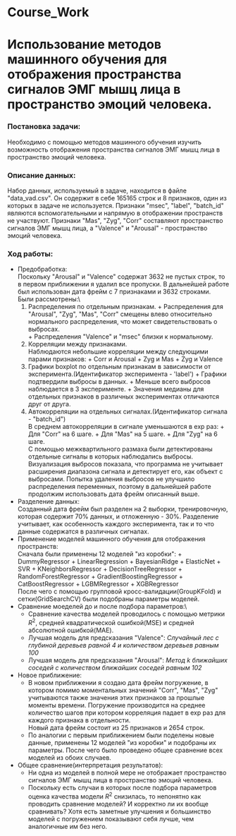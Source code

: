# Course_Work
# Использование методов машинного обучения для отображения пространства сигналов ЭМГ мышц лица в пространство эмоций человека.
### Постановка задачи:
Необходимо с помощью методов машинного обучения изучить возможность отображения пространства сигналов ЭМГ мышц лица в пространство эмоций человека.
### Описание данных:
Набор данных, используемый в задаче, находится в файле "data_vad.csv". Он содержит в себе 165165 строк и 8 признаков, один из которых в 
задаче не используется. Признаки "msec", "label", "batch_id" являются вспомогательными и напрямую в отображении пространств не участвуют.
Признаки "Mas", "Zyg", "Corr" составляют пространство сигналов ЭМГ мышц лица, а "Valence" и "Arousal" - пространство эмоций человека. 
### Ход работы:
+ Предобработка:\
   Поскольку "Arousal" и "Valence" содержат 3632 не пустых строк, то в первом приближении я удалил все пропуски. В дальнейшей работе был
   использован дата фрейм с 7 признаками и 3632 строками.\
   Были рассмотрены:\
   1. Распределения по отдельным признакам.
          + Распределения для "Arousal", "Zyg", "Mas", "Corr" смещены влево относительно нормального распределения, что может
          свидетельствовать о выбросах.        
          + Распределения "Valence" и "msec" близки к нормальному.
   2. Корреляции между признаками.\
          Наблюдаются небольшие корреляции между следующими парами признаков:
              + Corr и Arousal
              + Zyg и Mas
              + Zyg и Valence
   3. Графики boxplot по отдельным признакам в зависимости от эксперимента.(Идентификатор эксперимента - 'label')
          + Графики подтвердили выбросы в данных.
          + Меньше всего выбросов наблюдается в 3 эксперименте.
          + Значения медианы для отдельных признаков в различных экспериментах отличаются друг от друга. 
   4. Автокорреляции на отдельных сигналах.(Идентификатор сигнала - "batch_id")\
          В среднем автокорреляции в сигнале уменьшаются в exp раз:
              + Для "Corr" на 6 шаге.
              + Для "Mas" на 5 шаге.
              + Для "Zyg" на 6 шаге.\
   С помощью межквартильного размаха были детектированы отдельные сигналы в которых наблюдались выбросы. Визуализация выбросов 
   показала, что программа не учитывает расширения диапазона сигнала и детектирует его, как объект с выбросами. Попытка удаления
   выбросов не улучшило распределения переменных, поэтому в дальнейшей работе продолжим использовать дата фрейм описанный выше.
+ Разделение данных:\
     Созданный дата фрейм был разделен на 2 выборки, тренировочную, которая содержит 70% данных, и отложенную - 30%. Разделение учитывает, 
     как особенность каждого эксперимента, так и то что данные содержатся в различных сигналах.
+ Применение моделей машинного обучения для отображения пространств:\
     Сначала были применены 12 моделей "из коробки":
         + DummyRegressor
         + LinearRegression
         + BayesianRidge
         + ElasticNet
         + SVR
         + KNeighborsRegressor
         + DecisionTreeRegressor
         + RandomForestRegressor
         + GradientBoostingRegressor
         + CatBoostRegressor
         + LGBMRegressor
         + XGBRegressor\
     После чего с помощью групповой кросс-валидации(GroupKFold) и сетки(GridSearchCV) были подобраны параметры моделей. 
+ Сравнение моеделей до и после подбора параметров:\
     + Сравнение качества моделей проводилось с помощью метрики $R^2$, средней квадратической ошибкой(MSE) и средней абсолютной ошибкой(MAE).
     + Лучшая модель для предсказания "Valence": *Случайный лес с глубиной деревьев равной 4 и количеством деревьев равным 100*   
     + Лучшая модель для предсказания "Arousal": *Метод k ближайших соседей с количеством ближайших соседей равным 102*
+ Новое приближение:
     + В новом приближении я создаю дата фрейм погружение, в котором помимо моментальных значений "Corr", "Mas", "Zyg" учитываются также
     значения этих признаков за прошлые моменты времени. Погружение производится на среднее количество шагов при котором корреляция падает в
     exp раз для каждого признака в отдельности.\
     Новый дата фрейм состоит из 25 признаков и 2654 строк. 
     + По аналогии с первым приближением были поделены новые данные, применены 12 моделей "из коробки" и подобраны их параметры. После чего
     было проведено общее сравнение всех моделей из обоих случаев.
+ Общее сравнение(интерпретация результатов):
     + Ни одна из моделей в полной мере не отображает пространство сигналов ЭМГ мышц лица в пространство эмоций человека.
     + Поскольку есть случаи в которых после подбора параметров оценка качества модели $R^2$ снизилась, то непонятно как проводить сравнение
     моделей? И корректно ли их вообще сравнивать? Хотя есть заметные улучшения и большинство моделей с погружением показывают себя лучше,
     чем аналогичные им без него.

